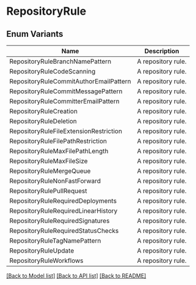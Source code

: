 # RepositoryRule

## Enum Variants

| Name | Description |
|---- | -----|
| RepositoryRuleBranchNamePattern | A repository rule. |
| RepositoryRuleCodeScanning | A repository rule. |
| RepositoryRuleCommitAuthorEmailPattern | A repository rule. |
| RepositoryRuleCommitMessagePattern | A repository rule. |
| RepositoryRuleCommitterEmailPattern | A repository rule. |
| RepositoryRuleCreation | A repository rule. |
| RepositoryRuleDeletion | A repository rule. |
| RepositoryRuleFileExtensionRestriction | A repository rule. |
| RepositoryRuleFilePathRestriction | A repository rule. |
| RepositoryRuleMaxFilePathLength | A repository rule. |
| RepositoryRuleMaxFileSize | A repository rule. |
| RepositoryRuleMergeQueue | A repository rule. |
| RepositoryRuleNonFastForward | A repository rule. |
| RepositoryRulePullRequest | A repository rule. |
| RepositoryRuleRequiredDeployments | A repository rule. |
| RepositoryRuleRequiredLinearHistory | A repository rule. |
| RepositoryRuleRequiredSignatures | A repository rule. |
| RepositoryRuleRequiredStatusChecks | A repository rule. |
| RepositoryRuleTagNamePattern | A repository rule. |
| RepositoryRuleUpdate | A repository rule. |
| RepositoryRuleWorkflows | A repository rule. |

[[Back to Model list]](../README.md#documentation-for-models) [[Back to API list]](../README.md#documentation-for-api-endpoints) [[Back to README]](../README.md)


